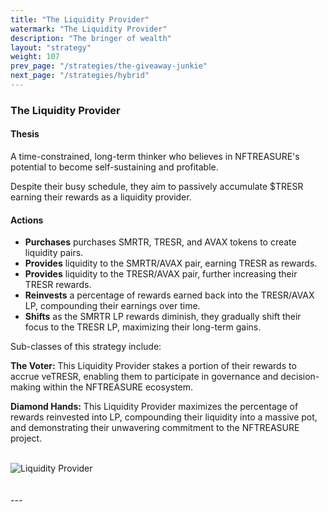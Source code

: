 ```yaml
---
title: "The Liquidity Provider"
watermark: "The Liquidity Provider"
description: "The bringer of wealth"
layout: "strategy"
weight: 107
prev_page: "/strategies/the-giveaway-junkie"
next_page: "/strategies/hybrid"
---
```


### The Liquidity Provider

#### Thesis

A time-constrained, long-term thinker who believes in NFTREASURE's potential to become self-sustaining and profitable.

Despite their busy schedule, they aim to passively accumulate $TRESR earning their rewards as a liquidity provider.

#### Actions

- **Purchases** purchases SMRTR, TRESR, and AVAX tokens to create liquidity pairs.
- **Provides** liquidity to the SMRTR/AVAX pair, earning TRESR as rewards.
- **Provides** liquidity to the TRESR/AVAX pair, further increasing their TRESR rewards.
- **Reinvests** a percentage of rewards earned back into the TRESR/AVAX LP, compounding their earnings over time.
- **Shifts** as the SMRTR LP rewards diminish, they gradually shift their focus to the TRESR LP, maximizing their long-term gains.

Sub-classes of this strategy include:

**The Voter:** This Liquidity Provider stakes a portion of their rewards to accrue veTRESR, enabling them to participate in governance and decision-making within the NFTREASURE ecosystem.

**Diamond Hands:** This Liquidity Provider maximizes the percentage of rewards reinvested into LP, compounding their liquidity into a massive pot, and demonstrating their unwavering commitment to the NFTREASURE project.

<br/>
<div class="image-center">
    <img
      src="/img/nftreasure/liquidity_provider.png"
      alt="Liquidity Provider"
      class="responsive-image"
      style="--image-width: 25%; --image-height: 25%;"
    >
</div>
<br/>
<br/>
---
